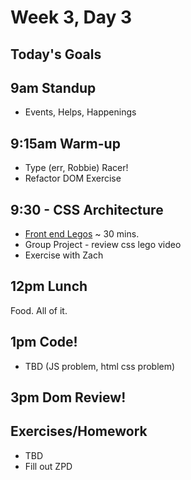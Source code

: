 # Week 3, Day 3

## Today's Goals

## 9am Standup

- Events, Helps, Happenings

## 9:15am Warm-up

- Type (err, Robbie) Racer!
- Refactor DOM Exercise

## 9:30 - CSS Architecture

- [Front end Legos](https://vimeo.com/70115794) ~ 30 mins.
- Group Project - review css lego video
- Exercise with Zach

## 12pm Lunch

Food. All of it.

## 1pm Code!

- TBD (JS problem, html css problem)

## 3pm Dom Review!

## Exercises/Homework

- TBD
- Fill out ZPD

